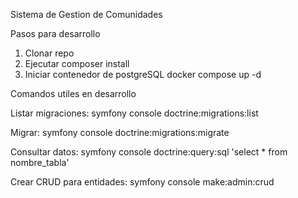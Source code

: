 Sistema de Gestion de Comunidades

Pasos para desarrollo

1. Clonar repo
2. Ejecutar composer install
3. Iniciar contenedor de postgreSQL
    docker compose up -d

Comandos utiles en desarrollo


Listar migraciones:
symfony console doctrine:migrations:list    

Migrar:
symfony console doctrine:migrations:migrate

Consultar datos:
symfony console doctrine:query:sql 'select * from nombre_tabla'

Crear CRUD para entidades:
symfony console make:admin:crud
